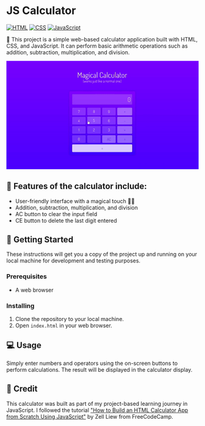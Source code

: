 # JS Calculator

[![HTML](https://img.shields.io/badge/HTML-5-orange?style=flat-square&logo=html5&logoColor=white)](https://developer.mozilla.org/en-US/docs/Web/Guide/HTML/HTML5)
[![CSS](https://img.shields.io/badge/CSS-3-blue?style=flat-square&logo=css3&logoColor=white)](https://developer.mozilla.org/en-US/docs/Web/CSS)
[![JavaScript](https://img.shields.io/badge/JavaScript-ES6-yellow?style=flat-square&logo=javascript&logoColor=white)](https://developer.mozilla.org/en-US/docs/Web/JavaScript)

🧮 This project is a simple web-based calculator application built with HTML, CSS, and JavaScript. It can perform basic arithmetic operations such as addition, subtraction, multiplication, and division.

<p align="center">
<img src="calculator.gif">
</p>

## 🌟 Features of the calculator include:
- User-friendly interface with a magical touch 🧙‍♀️
- Addition, subtraction, multiplication, and division
- AC button to clear the input field
- CE button to delete the last digit entered

## 🚀 Getting Started

These instructions will get you a copy of the project up and running on your local machine for development and testing purposes.

### Prerequisites

- A web browser

### Installing

1. Clone the repository to your local machine.
2. Open `index.html` in your web browser.

## 💻 Usage
Simply enter numbers and operators using the on-screen buttons to perform calculations. The result will be displayed in the calculator display.

## 🙏 Credit

This calculator was built as part of my project-based learning journey in JavaScript. I followed the tutorial ["How to Build an HTML Calculator App from Scratch Using JavaScript"](https://www.freecodecamp.org/news/how-to-build-an-html-calculator-app-from-scratch-using-javascript-4454b8714b98) by Zell Liew from FreeCodeCamp.
